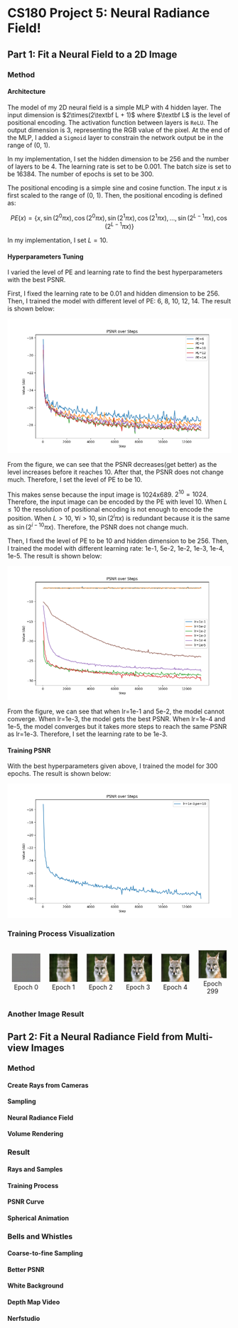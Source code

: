 # CS180 Project 5: Neural Radiance Field!

## Part 1: Fit a Neural Field to a 2D Image

### Method

#### Architecture

The model of my 2D neural field is a simple MLP with 4 hidden layer. The input dimension is $2\times(2\textbf L + 1)$ where $\textbf L$ is the level of positional encoding. The activation function between layers is `ReLU`. The output dimension is 3, representing the RGB value of the pixel. At the end of the MLP, I added a `Sigmoid` layer to constrain the network output be in the range of (0, 1).

In my implementation, I set the hidden dimension to be 256 and the number of layers to be 4. The learning rate is set to be 0.001. The batch size is set to be 16384. The number of epochs is set to be 300.

The positional encoding is a simple sine and cosine function. The input $x$ is first scaled to the range of (0, 1). Then, the positional encoding is defined as:

$$
P E(x)=\left\{x, \sin \left(2^0 \pi x\right), \cos \left(2^0 \pi x\right), \sin \left(2^1 \pi x\right), \cos \left(2^1 \pi x\right), \ldots, \sin \left(2^{L-1} \pi x\right), \cos \left(2^{L-1} \pi x\right)\right\}
$$

In my implementation, I set $L=10$.

#### Hyperparameters Tuning

I varied the level of PE and learning rate to find the best hyperparameters with the best PSNR.

First, I fixed the learning rate to be 0.01 and hidden dimension to be 256. Then, I trained the model with different level of PE: 6, 8, 10, 12, 14. The result is shown below:

![Positional Encoding](./images/2D/pe/pe.png)

From the figure, we can see that the PSNR decreases(get better) as the level increases before it reaches 10. After that, the PSNR does not change much. Therefore, I set the level of PE to be 10.

This makes sense because the input image is 1024x689. $2^{10}=1024$. Therefore, the input image can be encoded by the PE with level 10. When $L \leq 10$ the resolution of positional encoding is not enough to encode the position. When $L > 10$, $\forall i > 10, \sin \left(2^{i} \pi x\right)$ is redundant because it is the same as $\sin \left(2^{i-10} \pi x\right)$. Therefore, the PSNR does not change much.

Then, I fixed the level of PE to be 10 and hidden dimension to be 256. Then, I trained the model with different learning rate: 1e-1, 5e-2, 1e-2, 1e-3, 1e-4, 1e-5. The result is shown below:

![Learning Rate](./images/2D/lr/lr.png)

From the figure, we can see that when lr=1e-1 and 5e-2, the model cannot converge. When lr=1e-3, the model gets the best PSNR. When lr=1e-4 and 1e-5, the model converges but it takes more steps to reach the same PSNR as lr=1e-3. Therefore, I set the learning rate to be 1e-3.

#### Training PSNR

With the best hyperparameters given above, I trained the model for 300 epochs. The result is shown below:

![Training PSNR](./images/2D/best/best.png)

### Training Process Visualization

<div class="gallery">
    <figure>
        <img src="images/2D/version_1/0000.jpg" alt="Epoch 0">
        <figcaption>Epoch 0</figcaption>
    </figure>
    <figure>
        <img src="images/2D/version_1/0001.jpg" alt="Epoch 1">
        <figcaption>Epoch 1</figcaption>
    </figure>
    <figure>
        <img src="images/2D/version_1/0002.jpg" alt="Epoch 2">
        <figcaption>Epoch 2</figcaption>
    </figure>
    <figure>
        <img src="images/2D/version_1/0003.jpg" alt="Epoch 3">
        <figcaption>Epoch 3</figcaption>
    </figure>
    <figure>
        <img src="images/2D/version_1/0004.jpg" alt="Epoch 4">
        <figcaption>Epoch 4</figcaption>
    </figure>
    <figure>
        <img src="images/2D/version_1/0299.jpg" alt="Epoch 299">
        <figcaption>Epoch 299</figcaption>
    </figure>
    <style>
        .gallery {
            display: flex;
            justify-content: space-around;
            align-items: center;
        }
        .gallery img {
            width: 100px; /* Adjust as needed */
            height: auto;
        }
        .gallery figure {
            margin: 10px;
            text-align: center;
        }
    </style>
</div>

### Another Image Result

## Part 2: Fit a Neural Radiance Field from Multi-view Images

### Method

#### Create Rays from Cameras

#### Sampling

#### Neural Radiance Field

#### Volume Rendering

### Result

#### Rays and Samples

#### Training Process

#### PSNR Curve

#### Spherical Animation

### Bells and Whistles

#### Coarse-to-fine Sampling

#### Better PSNR

#### White Background

#### Depth Map Video

#### Nerfstudio
